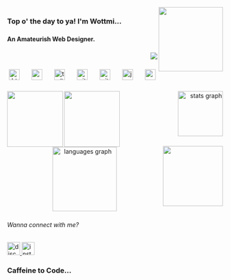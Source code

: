 <img align="right" height="150" src="https://cdn.discordapp.com/attachments/1183464613262663751/1422539460071133275/96d103f6c87cabb23e48be1175d8c99c.jpg?ex=68dd0a9c&is=68dbb91c&hm=6c7e2f3411039bd26ad051755d5780387ec5bdcf332de7bbfef1c2d25f4d727d&"  />

###

<h3 align="left">Top o' the day to ya! I'm Wottmi...</h3>

###

<h4 align="left">An Amateurish Web Designer.</h4>

###

<div align="right">
  <img src="https://visitor-badge.laobi.icu/badge?page_id=pranjlxyz.pranjlxyz&left_color=gray&right_color=black&left_text=Stan"  />
</div>

###

<div align="center">
  <img src="https://cdn.simpleicons.org/html5/E34F26" height="25" alt="html5 logo"  />
  <img width="20" />
  <img src="https://cdn.simpleicons.org/css/1572B6" height="25" alt="css logo"  />
  <img width="20" />
  <img src="https://cdn.simpleicons.org/tailwindcss/06B6D4" height="25" alt="tailwindcss logo"  />
  <img width="20" />
  <img src="https://cdn.simpleicons.org/git/F05032" height="25" alt="git logo"  />
  <img width="20" />
  <img src="https://cdn.simpleicons.org/github/181717" height="25" alt="github logo"  />
  <img width="20" />
  <img src="https://cdn.simpleicons.org/javascript/F7DF1E" height="25" alt="javascript logo"  />
  <img width="20" />
  <img src="https://cdn.simpleicons.org/react/61DAFB" height="25" alt="react logo"  />
</div>

###

<img align="left" height="130" src="https://cdn.discordapp.com/attachments/1183464613262663751/1422550743096754216/990b0a71142dd396acc12d5b203c10a2.jpg?ex=68dd151e&is=68dbc39e&hm=bb0e7cd9d82c2a732c11688ad2991eeca6810554a6761b712a58c9c2bde16917&"  />

###

<img align="left" height="130" src="https://media.discordapp.net/attachments/1183464613262663751/1422550757344936037/b86d8107134f734b2e28356d69a8b8a0.jpg?ex=68dd1522&is=68dbc3a2&hm=417854ba994347c36ef1db6e1f5327d969945110bbe76970d0ca0b84b3c86266&=&format=webp&width=919&height=921"  />

###

<div align="right">
  <img src="https://github-readme-stats.vercel.app/api?username=wottmi&hide_title=true&hide_rank=false&show_icons=true&include_all_commits=true&count_private=true&disable_animations=false&theme=tokyonight&locale=en&hide_border=true&order=1" height="105" alt="stats graph"  />
</div>

###

<img align="right" height="140" src="https://cdn.discordapp.com/attachments/1183464613262663751/1422547658848862309/579a8be114fb004b7b426132b503b2d6.jpg?ex=68dd123f&is=68dbc0bf&hm=ff0daf20c616d141e0b4c9dd08af415725a502b7c62804f3259a897cf262e450&"  />

###

<div align="center">
  <img src="https://github-readme-stats.vercel.app/api/top-langs?username=wottmi&locale=en&hide_title=false&layout=compact&card_width=320&langs_count=5&theme=tokyonight&hide_border=true&order=2&custom_title=Languages" height="150" alt="languages graph"  />
</div>

###

<h6 align="left">Wanna connect with me?</h6>

###

<div align="left">
  <a href="https://discord.gg/X4bQyJmrtT" target="_blank">
    <img src="https://img.shields.io/static/v1?message=Discord&logo=discord&label=Server&color=7289DA&logoColor=white&labelColor=&style=for-the-badge" height="30" alt="discord logo"  />
  </a>
  <a href="https://www.instagram.com/wottmi?igsh=MWZmcWU2MnNsa3Q3bg==" target="_blank">
    <img src="https://img.shields.io/static/v1?message=Instagram&logo=instagram&label=Page&color=E4405F&logoColor=white&labelColor=&style=for-the-badge" height="30" alt="instagram logo"  />
  </a>
</div>

###

<h3 align="left">Caffeine to Code...</h3>

###
